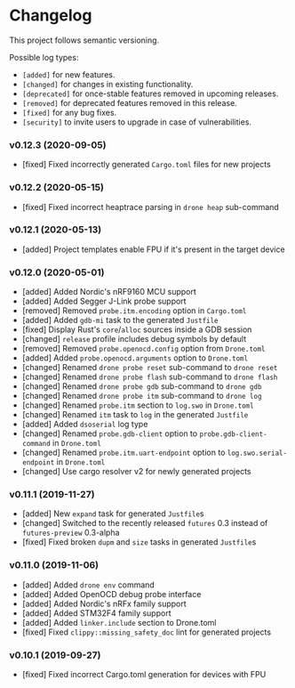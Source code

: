 # Changelog

This project follows semantic versioning.

Possible log types:

- `[added]` for new features.
- `[changed]` for changes in existing functionality.
- `[deprecated]` for once-stable features removed in upcoming releases.
- `[removed]` for deprecated features removed in this release.
- `[fixed]` for any bug fixes.
- `[security]` to invite users to upgrade in case of vulnerabilities.

### v0.12.3 (2020-09-05)

- [fixed] Fixed incorrectly generated `Cargo.toml` files for new projects

### v0.12.2 (2020-05-15)

- [fixed] Fixed incorrect heaptrace parsing in `drone heap` sub-command

### v0.12.1 (2020-05-13)

- [added] Project templates enable FPU if it's present in the target device

### v0.12.0 (2020-05-01)

- [added] Added Nordic's nRF9160 MCU support
- [added] Added Segger J-Link probe support
- [removed] Removed `probe.itm.encoding` option in `Cargo.toml`
- [added] Added `gdb-mi` task to the generated `Justfile`
- [fixed] Display Rust's `core`/`alloc` sources inside a GDB session
- [changed] `release` profile includes debug symbols by default
- [removed] Removed `probe.openocd.config` option from `Drone.toml`
- [added] Added `probe.openocd.arguments` option to `Drone.toml`
- [changed] Renamed `drone probe reset` sub-command to `drone reset`
- [changed] Renamed `drone probe flash` sub-command to `drone flash`
- [changed] Renamed `drone probe gdb` sub-command to `drone gdb`
- [changed] Renamed `drone probe itm` sub-command to `drone log`
- [changed] Renamed `probe.itm` section to `log.swo` in `Drone.toml`
- [changed] Renamed `itm` task to `log` in the generated `Justfile`
- [added] Added `dsoserial` log type
- [changed] Renamed `probe.gdb-client` option to `probe.gdb-client-command` in
  `Drone.toml`
- [changed] Renamed `probe.itm.uart-endpoint` option to
  `log.swo.serial-endpoint` in `Drone.toml`
- [changed] Use cargo resolver v2 for newly generated projects

### v0.11.1 (2019-11-27)

- [added] New `expand` task for generated `Justfile`s
- [changed] Switched to the recently released `futures` 0.3 instead of
  `futures-preview` 0.3-alpha
- [fixed] Fixed broken `dupm` and `size` tasks in generated `Justfile`s

### v0.11.0 (2019-11-06)

- [added] Added `drone env` command
- [added] Added OpenOCD debug probe interface
- [added] Added Nordic's nRFx family support
- [added] Added STM32F4 family support
- [added] Added `linker.include` section to Drone.toml
- [fixed] Fixed `clippy::missing_safety_doc` lint for generated projects

### v0.10.1 (2019-09-27)

- [fixed] Fixed incorrect Cargo.toml generation for devices with FPU
